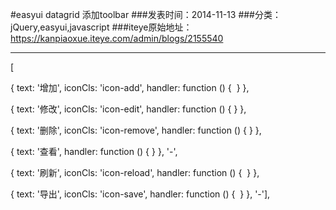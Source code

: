 #easyui datagrid 添加toolbar
###发表时间：2014-11-13
###分类：jQuery,easyui,javascript
###iteye原始地址：<a href="https://kanpiaoxue.iteye.com/admin/blogs/2155540" target="_blank">https://kanpiaoxue.iteye.com/admin/blogs/2155540</a>

---

<div class="iteye-blog-content-contain" style="font-size: 14px;"> 
 <p>[</p> 
 <p>{ text: '增加', iconCls: 'icon-add', handler: function () { &nbsp;} },</p> 
 <p>{ text: '修改', iconCls: 'icon-edit', handler: function () { } },</p> 
 <p>{ text: '删除', iconCls: 'icon-remove', handler: function () { } },</p> 
 <p>{ text: '查看', handler: function () { } }, '-',</p> 
 <p>{ text: '刷新', iconCls: 'icon-reload', handler: function () { &nbsp;} },</p> 
 <p>{ text: '导出', iconCls: 'icon-save', handler: function () { &nbsp;} }, '-'],</p> 
</div>